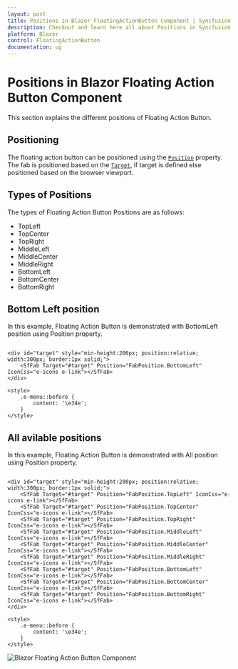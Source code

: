 ```yaml
---
layout: post
title: Positions in Blazor FloatingActionButton Component | Syncfusion
description: Checkout and learn here all about Positions in Syncfusion Blazor FloatingActionButton component and much more.
platform: Blazor
control: FloatingActionButton
documentation: ug
---
```


# Positions in Blazor Floating Action Button Component

This section explains the different positions of Floating Action Button.

## Positioning

The floating action button can be positioned using the [`Position`](https://help.syncfusion.com/cr/blazor/Syncfusion.Blazor.Buttons.SfFab.html#Syncfusion_Blazor_Buttons_SfFab_Position) property. The fab is positioned based on the [`Target`](https://help.syncfusion.com/cr/blazor/Syncfusion.Blazor.Buttons.SfFab.html#Syncfusion_Blazor_Buttons_SfFab_Target), if target is defined else positioned based on the browser viewport.

## Types of Positions

The types of Floating Action Button Positions are as follows:

* TopLeft
* TopCenter
* TopRight
* MiddleLeft
* MiddleCenter
* MiddleRight
* BottomLeft
* BottomCenter
* BottomRight

## Bottom Left position

In this example, Floating Action Button is demonstrated with BottomLeft position using Position property.

```cshtml

<div id="target" style="min-height:200px; position:relative; width:300px; border:1px solid;">
    <SfFab Target="#target" Position="FabPosition.BottomLeft" IconCss="e-icons e-link"></SfFab>
</div>

<style>
    .e-menu::before {
        content: '\e34e';
    }
</style>

```
## All avilable positions

In this example, Floating Action Button is demonstrated with All position using Position property.

```cshtml

<div id="target" style="min-height:200px; position:relative; width:300px; border:1px solid;">
    <SfFab Target="#target" Position="FabPosition.TopLeft" IconCss="e-icons e-link"></SfFab>
    <SfFab Target="#target" Position="FabPosition.TopCenter" IconCss="e-icons e-link"></SfFab>
    <SfFab Target="#target" Position="FabPosition.TopRight" IconCss="e-icons e-link"></SfFab>
    <SfFab Target="#target" Position="FabPosition.MiddleLeft" IconCss="e-icons e-link"></SfFab>
    <SfFab Target="#target" Position="FabPosition.MiddleCenter" IconCss="e-icons e-link"></SfFab>
    <SfFab Target="#target" Position="FabPosition.MiddleRight" IconCss="e-icons e-link"></SfFab>
    <SfFab Target="#target" Position="FabPosition.BottomLeft" IconCss="e-icons e-link"></SfFab>
    <SfFab Target="#target" Position="FabPosition.BottomCenter" IconCss="e-icons e-link"></SfFab>
    <SfFab Target="#target" Position="FabPosition.BottomRight" IconCss="e-icons e-link"></SfFab>
</div>

<style>
    .e-menu::before {
        content: '\e34e';
    }
</style>

```

![Blazor Floating Action Button Component]()